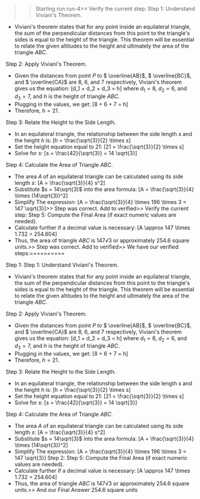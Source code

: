 >> Starting run run-4>> 
Verify the current step: 
Step 1: Understand Viviani's Theorem.
- Viviani's theorem states that for any point inside an equilateral triangle, the sum of the perpendicular distances from this point to the triangle's sides is equal to the height of the triangle. This theorem will be essential to relate the given altitudes to the height and ultimately the area of the triangle $ABC$.

Step 2: Apply Viviani's Theorem.
- Given the distances from point $P$ to $
\overline{AB}$, $
\overline{BC}$, and $
\overline{CA}$ are 8, 6, and 7 respectively, Viviani's theorem gives us the equation:
\[d_1 + d_2 + d_3 = h\]
where $d_1 = 8$, $d_2 = 6$, and $d_3 = 7$, and $h$ is the height of triangle $ABC$.
- Plugging in the values, we get:
\[8 + 6 + 7 = h\] 
- Therefore, $h = 21$.

Step 3: Relate the Height to the Side Length.
- In an equilateral triangle, the relationship between the side length $s$ and the height $h$ is:
\[h = \frac{\sqrt{3}}{2} \times s\]
- Set the height equation equal to 21:
\[21 = \frac{\sqrt{3}}{2} \times s\]
- Solve for $s$:
\[s = \frac{42}{\sqrt{3}} = 14 \sqrt{3}\]  

Step 4: Calculate the Area of Triangle $ABC$.
- The area $A$ of an equilateral triangle can be calculated using its side length $s$:
\[A = \frac{\sqrt{3}}{4} s^2\]
- Substitute $s = 14\sqrt{3}$ into the area formula:
\[A = \frac{\sqrt{3}}{4} \times (14\sqrt{3})^2\]
- Simplify The expression:
\[A = \frac{\sqrt{3}}{4} \times 196 \times 3 = 147 \sqrt{3}\]>> 
Step was correct. Add to verified>> 
Verify the current step: 
Step 5: Compute the Final Area (if exact numeric values are needed).
- Calculate further if a decimal value is necessary:
\[A \approx 147 \times 1.732 = 254.604\]
- Thus, the area of triangle $ABC$ is 147√3 or approximately 254.6 square units.>> 
Step was correct. Add to verified>> 
We have our verified steps:==========
>> 
Step 1:
Step 1: Understand Viviani's Theorem.
- Viviani's theorem states that for any point inside an equilateral triangle, the sum of the perpendicular distances from this point to the triangle's sides is equal to the height of the triangle. This theorem will be essential to relate the given altitudes to the height and ultimately the area of the triangle $ABC$.

Step 2: Apply Viviani's Theorem.
- Given the distances from point $P$ to $
\overline{AB}$, $
\overline{BC}$, and $
\overline{CA}$ are 8, 6, and 7 respectively, Viviani's theorem gives us the equation:
\[d_1 + d_2 + d_3 = h\]
where $d_1 = 8$, $d_2 = 6$, and $d_3 = 7$, and $h$ is the height of triangle $ABC$.
- Plugging in the values, we get:
\[8 + 6 + 7 = h\] 
- Therefore, $h = 21$.

Step 3: Relate the Height to the Side Length.
- In an equilateral triangle, the relationship between the side length $s$ and the height $h$ is:
\[h = \frac{\sqrt{3}}{2} \times s\]
- Set the height equation equal to 21:
\[21 = \frac{\sqrt{3}}{2} \times s\]
- Solve for $s$:
\[s = \frac{42}{\sqrt{3}} = 14 \sqrt{3}\]  

Step 4: Calculate the Area of Triangle $ABC$.
- The area $A$ of an equilateral triangle can be calculated using its side length $s$:
\[A = \frac{\sqrt{3}}{4} s^2\]
- Substitute $s = 14\sqrt{3}$ into the area formula:
\[A = \frac{\sqrt{3}}{4} \times (14\sqrt{3})^2\]
- Simplify The expression:
\[A = \frac{\sqrt{3}}{4} \times 196 \times 3 = 147 \sqrt{3}\]
Step 2:
Step 5: Compute the Final Area (if exact numeric values are needed).
- Calculate further if a decimal value is necessary:
\[A \approx 147 \times 1.732 = 254.604\]
- Thus, the area of triangle $ABC$ is 147√3 or approximately 254.6 square units.>> 
And our Final Answer
254.6 square units